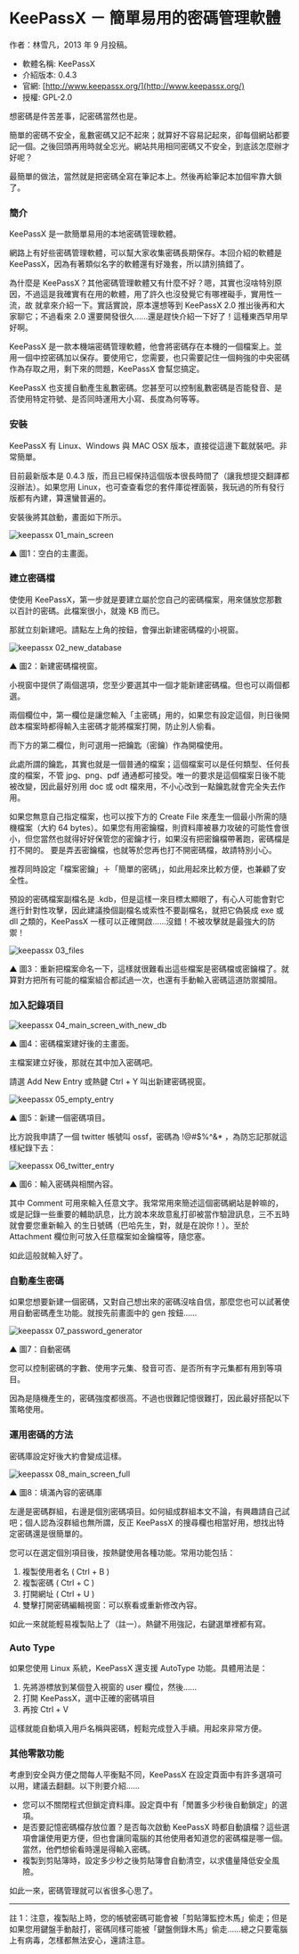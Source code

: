 # KeePassX － 簡單易用的密碼管理軟體
作者：林雪凡，2013 年 9 月投稿。

* 軟體名稱: KeePassX
* 介紹版本: 0.4.3
* 官網: [http://www.keepassx.org/](http://www.keepassx.org/)
* 授權: GPL-2.0

想密碼是件苦差事，記密碼當然也是。

簡單的密碼不安全，亂數密碼又記不起來；就算好不容易記起來，卻每個網站都要記一個。之後回頭再用時就全忘光。網站共用相同密碼又不安全，到底該怎麼辦才好呢？

最簡單的做法，當然就是把密碼全寫在筆記本上。然後再給筆記本加個牢靠大鎖了。

### 簡介

KeePassX 是一款簡單易用的本地密碼管理軟體。

網路上有好些密碼管理軟體，可以幫大家收集密碼長期保存。本回介紹的軟體是 KeePassX，因為有著類似名字的軟體還有好幾套，所以請別搞錯了。

為什麼是 KeePassX？其他密碼管理軟體又有什麼不好？嗯，其實也沒啥特別原因，不過這是我確實有在用的軟體，用了許久也沒發覺它有哪裡礙手，實用性一流，故 就拿來介紹一下。實話實說，原本還想等到 KeePassX 2.0 推出後再和大家聊它；不過看來 2.0 還要開發很久……還是趕快介紹一下好了！這種東西早用早好啊。

KeePassX 是一款本機端密碼管理軟體，他會將密碼存在本機的一個檔案上。並用一個中控密碼加以保存。要使用它，您需要，也只需要記住一個夠強的中央密碼作為存取之用，剩下來的問題，KeePassX 會幫您搞定。

KeePassX 也支援自動產生亂數密碼。您甚至可以控制亂數密碼是否能發音、是否使用特定符號、是否同時運用大小寫、長度為何等等。

### 安裝

KeePassX 有 Linux、Windows 與 MAC OSX 版本，直接從這邊下載就裝吧。非常簡單。

目前最新版本是 0.4.3 版，而且已經保持這個版本很長時間了（讓我想提交翻譯都沒辦法）。如果您用 Linux，也可查查看您的套件庫從裡面裝，我玩過的所有發行版都有內建，算還蠻普遍的。

安裝後將其啟動，畫面如下所示。

![keepassx 01_main_screen](http://www.openfoundry.org/images/130924/keepassx/keepassx_01_main_screen.jpg)

▲ 圖1：空白的主畫面。

### 建立密碼檔

使使用 KeePassX，第一步就是要建立屬於您自己的密碼檔案，用來儲放您那數以百計的密碼。此檔案很小，就幾 KB 而已。

那就立刻新建吧。請點左上角的按鈕，會彈出新建密碼檔的小視窗。

![keepassx 02_new_database](http://www.openfoundry.org/images/130924/keepassx/keepassx_02_new_database.jpg)

▲ 圖2：新建密碼檔視窗。

小視窗中提供了兩個選項，您至少要選其中一個才能新建密碼檔。但也可以兩個都選。

兩個欄位中，第一欄位是讓您輸入「主密碼」用的，如果您有設定這個，則日後開啟本檔案時都得輸入主密碼才能將檔案打開，防止別人偷看。

而下方的第二欄位，則可選用一把鑰匙（密鑰）作為開檔使用。

此處所謂的鑰匙，其實也就是一個普通的檔案；這個檔案可以是任何類型、任何長度的檔案，不管 jpg、png、pdf 通通都可接受。唯一的要求是這個檔案日後不能被改變，因此最好別用 doc 或 odt 檔來用，不小心改到一點鑰匙就會完全失去作用。

如果您無意自己指定檔案，也可以按下方的 Create File 來產生一個最小所需的隨機檔案（大約 64 bytes）。如果您有用密鑰檔，則資料庫被暴力攻破的可能性會很小，但您當然也就得好好保管您的密鑰才行，如果沒有把密鑰檔帶著跑，密碼檔是打不開的。 要是弄丟密鑰檔，也就等於您再也打不開密碼檔，故請特別小心。

推荐同時設定「檔案密鑰」＋「簡單的密碼」，如此用起來比較方便，也兼顧了安全性。

預設的密碼檔案副檔名是 .kdb，但是這樣一來目標太顯眼了，有心人可能會對它進行針對性攻擊，因此建議換個副檔名或索性不要副檔名，就把它偽裝成 exe 或 dll 之類的，KeePassX 一樣可以正確開啟……沒錯！不被攻擊就是最強大的防禦！

![keepassx 03_files](http://www.openfoundry.org/images/130924/keepassx/keepassx_03_files.jpg)

▲ 圖3：重新把檔案命名一下，這樣就很難看出這些檔案是密碼檔或密鑰檔了。就算對方把所有可能的檔案組合都試過一次，也還有手動輸入密碼這道防禦攔阻。

### 加入記錄項目

![keepassx 04_main_screen_with_new_db](http://www.openfoundry.org/images/130924/keepassx/keepassx_04_main_screen_with_new_db.jpg)

▲ 圖4：密碼檔案建好後的主畫面。

主檔案建立好後，那就在其中加入密碼吧。

請選 Add New Entry 或熱鍵 Ctrl + Y 叫出新建密碼視窗。

![keepassx 05_empty_entry](http://www.openfoundry.org/images/130924/keepassx/keepassx_05_empty_entry.jpg)

▲ 圖5：新建一個密碼項目。

比方說我申請了一個 twitter 帳號叫 ossf，密碼為 !@#$%^&* ，為防忘記那就這樣紀錄下去：

![keepassx 06_twitter_entry](http://www.openfoundry.org/images/130924/keepassx/keepassx_06_twitter_entry.jpg)

▲ 圖6：輸入密碼與相關內容。

其中 Comment 可用來輸入任意文字。我常常用來簡述這個密碼網站是幹嘛的，或是記錄一些重要的輔助訊息，比方說本來故意亂打卻被當作驗證訊息，三不五時就會要您重新輸入 的生日號碼（巴哈先生，對，就是在說你！）。至於 Attachment 欄位則可放入任意檔案如金鑰檔等，隨您塞。

如此這般就輸入好了。

### 自動產生密碼

如果您想要新建一個密碼，又對自己想出來的密碼沒啥自信，那麼您也可以試著使用自動密碼產生功能。就按先前畫面中的 gen 按鈕……

![keepassx 07_password_generator](http://www.openfoundry.org/images/130924/keepassx/keepassx_07_password_generator.jpg)

▲ 圖7：自動密碼

您可以控制密碼的字數、使用字元集、發音可否、是否所有字元集都有用到等項目。

因為是隨機產生的，密碼強度都很高。不過也很難記憶很難打，因此最好搭配以下策略使用。

### 運用密碼的方法

密碼庫設定好後大約會變成這樣。

![keepassx 08_main_screen_full](http://www.openfoundry.org/images/130924/keepassx/keepassx_08_main_screen_full.jpg)

▲ 圖8：填滿內容的密碼庫

左邊是密碼群組，右邊是個別密碼項目。如何組成群組本文不論，有興趣請自己試吧；個人認為沒群組也無所謂，反正 KeePassX 的搜尋欄也相當好用，想找出特定密碼還是很簡單的。

您可以在選定個別項目後，按熱鍵使用各種功能。常用功能包括：

1.  複製使用者名 ( Ctrl + B )
2.  複製密碼 ( Ctrl + C )
3.  打開網址 ( Ctrl + U )
4.  雙擊打開密碼編輯視窗：可以察看或重新修改內容。

如此一來就能輕易複製貼上了（註一）。熱鍵不用強記，右鍵選單裡都有寫。

### Auto Type

如果您使用 Linux 系統，KeePassX 還支援 AutoType 功能。具體用法是：

1.  先將游標放到某個登入視窗的 user 欄位，然後……
2.  打開 KeePassX，選中正確的密碼項目
3.  再按 Ctrl + V

這樣就能自動填入用戶名稱與密碼，輕鬆完成登入手續。用起來非常方便。

### 其他零散功能

考慮到安全與方便之間每人平衡點不同，KeePassX 在設定頁面中有許多選項可以用，建議去翻翻。以下則要介紹……

*   您可以不關閉程式但鎖定資料庫。設定頁中有「閒置多少秒後自動鎖定」的選項。
*   是否要記憶密碼檔存放位置？是否每次啟動 KeePassX 時都自動讀檔？這些選項會讓使用更方便，但也會讓同電腦的其他使用者知道您的密碼檔是哪一個。當然，他們想偷看時還是得輸入密碼。
*   複製到剪貼簿時，設定多少秒之後剪貼簿會自動清空，以求儘量降低安全風險。

如此一來，密碼管理就可以省很多心思了。

* * *

註 1：注意，複製貼上時，您的帳號密碼可能會被「剪貼簿監控木馬」偷走；但是如果您用鍵盤手動敲打，密碼同樣可能被「鍵盤側錄木馬」偷走……總之只要電腦上有病毒，怎樣都無法安心，還請注意。